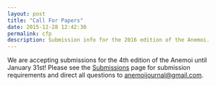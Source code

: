 ```yaml
---
layout: post
title: "Call For Papers"
date: 2015-12-28 12:42:30
permalink: cfp
description: Submission info for the 2016 edition of the Anemoi.
---
```

We are accepting submissions for the 4th edition of the Anemoi until January 31st!
Please see the [Submissions][sub] page for submission requirements and direct all questions to anemoijournal@gmail.com.

[sub]: http://anemoijournal.github.io/submissions/
